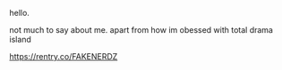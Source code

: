 hello.

not much to say about me. apart from how im obessed with total drama island

https://rentry.co/FAKENERDZ
<!---
FAKENERDZ/FAKENERDZ is a ✨ special ✨ repository because its `README.md` (this file) appears on your GitHub profile.
You can click the Preview link to take a look at your changes.
--->
